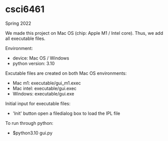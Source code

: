 # csci6461
Spring 2022

We made this project on Mac OS (chip: Apple M1 / Intel core). Thus, we add all executable files.

Environment:
  - device: Mac OS / Windows
  - python version: 3.10

Excutable files are created on both Mac OS environments:
  - Mac m1: executable/gui_m1.exec
  - Mac intel: executable/gui.exec
  - Windows: executable/gui.exe

Initial input for executable files:
  - 'Init' button open a filedialog box to load the IPL file 

To run through python:
  - $python3.10 gui.py

